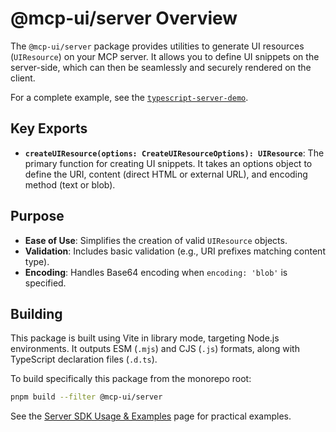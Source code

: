 # @mcp-ui/server Overview

The `@mcp-ui/server` package provides utilities to generate UI resources (`UIResource`) on your MCP server. It allows you to define UI snippets on the server-side, which can then be seamlessly and securely rendered on the client.

For a complete example, see the [`typescript-server-demo`](https://github.com/idosal/mcp-ui/tree/docs/ts-example/examples/typescript-server-demo).

## Key Exports

- **`createUIResource(options: CreateUIResourceOptions): UIResource`**:
  The primary function for creating UI snippets. It takes an options object to define the URI, content (direct HTML or external URL), and encoding method (text or blob).

## Purpose

- **Ease of Use**: Simplifies the creation of valid `UIResource` objects.
- **Validation**: Includes basic validation (e.g., URI prefixes matching content type).
- **Encoding**: Handles Base64 encoding when `encoding: 'blob'` is specified.

## Building

This package is built using Vite in library mode, targeting Node.js environments. It outputs ESM (`.mjs`) and CJS (`.js`) formats, along with TypeScript declaration files (`.d.ts`).

To build specifically this package from the monorepo root:

```bash
pnpm build --filter @mcp-ui/server
```

See the [Server SDK Usage & Examples](./usage-examples.md) page for practical examples.
